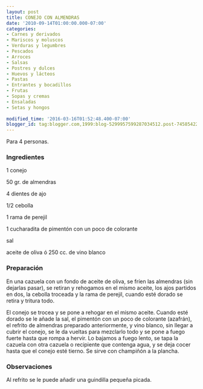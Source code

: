 ```yaml
---
layout: post
title: CONEJO CON ALMENDRAS
date: '2010-09-14T01:00:00.000-07:00'
categories:
- Carnes y derivados
- Mariscos y moluscos
- Verduras y legumbres
- Pescados
- Arroces
- Salsas
- Postres y dulces
- Huevos y lácteos
- Pastas
- Entrantes y bocadillos
- Frutas
- Sopas y cremas
- Ensaladas
- Setas y hongos
 
modified_time: '2016-03-16T01:52:48.400-07:00'
blogger_id: tag:blogger.com,1999:blog-5299957599287034512.post-7458542256269669659
---
```


Para 4 personas.

<h3>Ingredientes</h3>

1 conejo

50 gr. de almendras

4 dientes de ajo

1/2 cebolla

1 rama de perejil

1 cucharadita de pimentón con un poco de colorante

sal

aceite de oliva ó 250 cc. de vino blanco

<h3>Preparación</h3>

En una cazuela con un fondo de aceite de oliva, se fríen las almendras (sin dejarlas pasar), se retiran y rehogamos en el mismo aceite, los ajos partidos en dos, la cebolla troceada y la rama de perejil, cuando esté dorado se retira y tritura todo.

El conejo se trocea y se pone a rehogar en el mismo aceite. Cuando esté dorado se le añade la sal, el pimentón con un poco de colorante (azafrán), el refrito de almendras preparado anteriormente, y vino blanco, sin llegar a cubrir el conejo, se le da vueltas para mezclarlo todo y se pone a fuego fuerte hasta que rompa a hervir. Lo bajamos a fuego lento, se tapa la cazuela con otra cazuela o recipiente que contenga agua, y se deja cocer hasta que el conejo esté tierno. Se sirve con champiñón a la plancha.

<h3>Observaciones</h3>

Al refrito se le puede añadir una guindilla pequeña picada.

